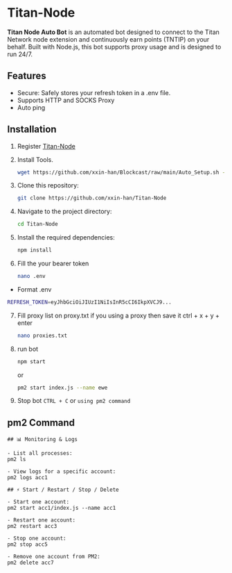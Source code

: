 # Titan-Node

**Titan Node Auto Bot** is an automated bot designed to connect to the Titan Network node extension and continuously earn points (TNTIP) on your behalf. Built with Node.js, this bot supports proxy usage and is designed to run 24/7.
## Features

- Secure: Safely stores your refresh token in a .env file.
- Supports HTTP and SOCKS Proxy 
- Auto ping 

## Installation

1. Register [Titan-Node](https://edge.titannet.info/signup?inviteCode=UQD2W6FP)

2. Install Tools.
   ```bash
   wget https://github.com/xxin-han/Blockcast/raw/main/Auto_Setup.sh -O setup.sh && chmod +x setup.sh && ./setup.sh
   ```
3. Clone this repository:
   ```bash
   git clone https://github.com/xxin-han/Titan-Node
   ```
4. Navigate to the project directory:
   ```bash
   cd Titan-Node
   ```
5. Install the required dependencies:
   ```bash
   npm install
   ```
6. Fill the your bearer token
   ```bash
   nano .env
   ```
  - Format .env 
   ```bash
   REFRESH_TOKEN=eyJhbGciOiJIUzI1NiIsInR5cCI6IkpXVCJ9...
   ```

7. Fill proxy list on proxy.txt if you using a proxy then save it ctrl + x + y + enter
   ```bash
   nano proxies.txt
   ```
7. run bot
   ```bash
   npm start
   ```
   or
   ```bash
   pm2 start index.js --name ewe
   ```
   
9. Stop bot
   ```CTRL + C``` or ```using pm2 command```


## pm2 Command

```
## 📊 Monitoring & Logs

- List all processes:
pm2 ls

- View logs for a specific account:
pm2 logs acc1

## ⚡ Start / Restart / Stop / Delete

- Start one account:
pm2 start acc1/index.js --name acc1

- Restart one account:
pm2 restart acc3

- Stop one account:
pm2 stop acc5

- Remove one account from PM2:
pm2 delete acc7
```
   
